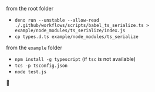 from the root folder

- `deno run --unstable --allow-read ./.github/workflows/scripts/babel_ts_serialize.ts > example/node_modules/ts_serialize/index.js`
- `cp types.d.ts example/node_modules/ts_serialize`

from the `example` folder

- `npm install -g typescript` (if `tsc` is not available)
- `tcs -p tsconfig.json`
- `node test.js`

:tada:
